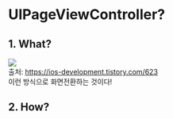 # UIPageViewController?

## 1. What?
![](https://blog.kakaocdn.net/dn/wOncu/btq9I3mOtEa/dsr0O345LQm2yfDS96lvr1/img.gif)    
출처: https://ios-development.tistory.com/623       
이런 방식으로 화면전환하는 것이다!

## 2. How?
